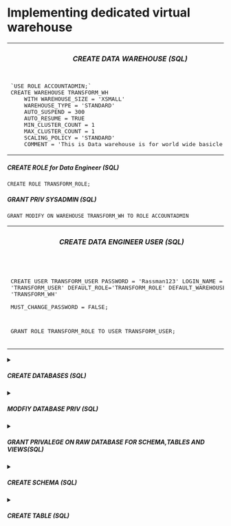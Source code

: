 #  Implementing dedicated virtual warehouse

<table>
<tr> 
    <th><h5>CREATE DATA WAREHOUSE (SQL)</h5></th>
</tr>
<tr>
<td>  
<pre lang="js">
`USE ROLE ACCOUNTADMIN;`
CREATE WAREHOUSE TRANSFORM_WH 
    WITH WAREHOUSE_SIZE = 'XSMALL'
    WAREHOUSE_TYPE = 'STANDARD' 
    AUTO_SUSPEND = 300 
    AUTO_RESUME = TRUE 
    MIN_CLUSTER_COUNT = 1 
    MAX_CLUSTER_COUNT = 1 
    SCALING_POLICY = 'STANDARD'
    COMMENT = 'This is Data warehouse is for world wide basicle store';
</pre>
</td>
</tr>
</table>

##### CREATE ROLE for Data Engineer (SQL)

`CREATE ROLE TRANSFORM_ROLE;`

##### GRANT PRIV SYSADMIN (SQL)

`GRANT MODIFY ON WAREHOUSE TRANSFORM_WH TO ROLE ACCOUNTADMIN`
<table>
<tr> 
    <th><h5>CREATE DATA ENGINEER USER (SQL)</h5></th>
</tr>
<tr>
<td>  
<pre lang="js">

CREATE USER TRANSFORM_USER
PASSWORD = 'Rassman123' 
LOGIN_NAME = 'TRANSFORM_USER' 
DEFAULT_ROLE='TRANSFORM_ROLE' 
DEFAULT_WAREHOUSE = 'TRANSFORM_WH'  
MUST_CHANGE_PASSWORD = FALSE;

GRANT ROLE TRANSFORM_ROLE TO USER TRANSFORM_USER;
</pre>
</td>
</tr>
</table>


<details>
    <summary><h5>CREATE DATABASES (SQL)</h5> </summary>
`CREATE DATABASE RAW;`
`CREATE DATABASE ANALYTICS_DEV;`
`CREATE DATABASE ANALYTICS;`
</details>

<details>
    <summary><h5>MODFIY DATABASE PRIV (SQL)</h5> </summary>

* `GRANT MODIFY ON DATABASE` RAW TO ROLE TRANSFORM_ROLE;
* `GRANT MODIFY ON DATABASE` ANALYTICS_DEV TO ROLE TRANSFORM_ROLE;
* `GRANT MODIFY ON DATABASE` ANALYTICS TO ROLE TRANSFORM_ROLE;
***
* `GRANT USAGE ON DATABASE` RAW TO ROLE TRANSFORM_ROLE;
* `GRANT USAGE ON DATABASE` ANALYTICS_DEV TO ROLE TRANSFORM_ROLE;
* `GRANT USAGE ON DATABASE` ANALYTICS TO ROLE TRANSFORM_ROLE;

</details>

<details>
    <summary><h5>GRANT PRIVALEGE ON RAW DATABASE FOR SCHEMA,TABLES AND VIEWS(SQL)</h5> </summary>

* `GRANT CREATE SCHEMA ON DATABASE` RAW TO ROLE TRANSFORM_ROLE;
* `GRANT MODIFY ON DATABASE` RAW TO ROLE TRANSFORM_ROLE;
* `GRANT MODIFY ON ALL SCHEMAS` IN DATABASE RAW TO ROLE TRANSFORM_ROLE;
***
* `GRANT USAGE ON DATABASE` RAW TO ROLE TRANSFORM_ROLE;
* `GRANT USAGE ON ALL SCHEMAS IN DATABASE` RAW TO ROLE TRANSFORM_ROLE;
***
* GRANT SELECT ON ALL TABLES IN DATABASE RAW TO ROLE TRANSFORM_ROLE;
* GRANT SELECT ON ALL VIEWS IN DATABASE RAW TO ROLE TRANSFORM_ROLE;

</details>


<details>
    <summary><h5>CREATE SCHEMA (SQL)</h5> </summary>
* `CREATE SCHEMA` RAW.HumanResources;
* `CREATE SCHEMA` RAW.Person;
* `CREATE SCHEMA` RAW.Production;
* `CREATE SCHEMA` RAW.Sales;
</details>


<details>
    <summary><h5>CREATE TABLE (SQL)</h5> </summary>
<table>
<tr> 
    <th><h5>CREATE TABLE Production.Product (SQL)</h5></th>
</tr>
<tr>
<td>  
<pre lang="js">
CREATE TABLE Production.Product(
ProductID int IDENTITY(1,1) NOT NULL,
Name dbo.Name NOT NULL,
ProductNumber nvarchar(25) NOT NULL,
MakeFlag dbo.Flag NOT NULL,
FinishedGoodsFlag dbo.Flag NOT NULL,
Color nvarchar(15) NULL,
SafetyStockLevel smallint NOT NULL,
ReorderPoint smallint NOT NULL,
StandardCost money NOT NULL,
ListPrice money NOT NULL,
Size nvarchar(5) NULL,
SizeUnitMeasureCode nchar(3) NULL,
WeightUnitMeasureCode nchar(3) NULL,
Weight decimal(8, 2) NULL,
DaysToManufacture int NOT NULL,
ProductLine nchar(2) NULL,
Class nchar(2) NULL,
Style nchar(2) NULL,
ProductSubcategoryID int NULL,
ProductModelID int NULL,
SellStartDate datetime NOT NULL,
SellEndDate datetime NULL,
DiscontinuedDate datetime NULL,
ModifiedDate datetime NOT NULL)
</pre>
</td>
</tr>
</table>

<table>
<tr> 
    <th><h5>CREATE TABLE Sales.Customer (SQL)</h5></th>
</tr>
<tr>
<td>  
<pre lang="js">
CREATE TABLE Sales.Customer(
CustomerID int IDENTITY(1,1)NOT NULL,
PersonID int NULL,
StoreID int NULL,
TerritoryID int NULL,
ModifiedDate datetime NOT NULL
</pre>
</td>
</tr>
</table>
</details>

